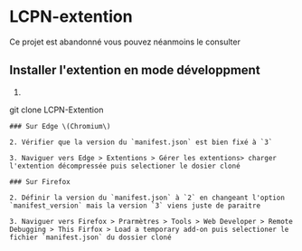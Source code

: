 # LCPN-extention

Ce projet est abandonné vous pouvez néanmoins le consulter

## Installer l'extention en mode développment

1. ```bash
git clone LCPN-Extention
```
### Sur Edge \(Chromium\)

2. Vérifier que la version du `manifest.json` est bien fixé à `3`

3. Naviguer vers Edge > Extentions > Gérer les extentions> charger l'extention décompressée puis selectioner le dosier cloné

### Sur Firefox

2. Définir la version du `manifest.json` à `2` en changeant l'option `manifest_version` mais la version `3` viens juste de paraitre

3. Naviguer vers Firefox > Prarmètres > Tools > Web Developer > Remote Debugging > This Firfox > Load a temporary add-on puis selectioner le fichier `manifest.json` du dossier cloné
